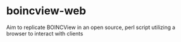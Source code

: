 # boincview-web
Aim to replicate BOINCView in an open source, perl script utilizing a browser to interact with clients
